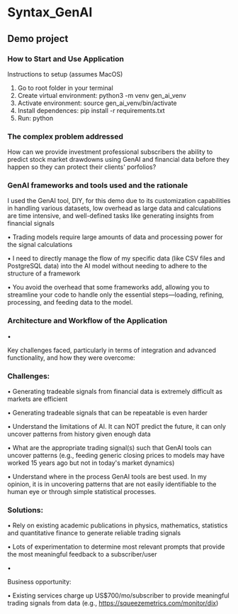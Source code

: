 # Syntax_GenAI
## Demo project 

### How to Start and Use Application
Instructions to setup (assumes MacOS)

1. Go to root folder in your terminal
2. Create virtual environment: python3 -m venv gen_ai_venv
3. Activate environment: source gen_ai_venv/bin/activate
4. Install dependences: pip install -r requirements.txt 
5. Run: python 


### The complex problem addressed

How can we provide investment professional subscribers the ability to predict stock market 
drawdowns using GenAI and financial data before they happen so they can protect
their clients' porfolios?

### GenAI frameworks and tools used and the rationale

I used the GenAI tool, DIY, for this demo due to its customization capabilities in handling various datasets,
low overhead as large data and calculations are time intensive, and well-defined tasks like generating insights from financial signals

• Trading models require large amounts of data and processing power for the signal calculations

• I need to directly manage the flow of my specific data (like CSV files and PostgreSQL data) into the AI model without needing to adhere to the structure of a framework

• You avoid the overhead that some frameworks add, allowing you to streamline your code to handle only the essential steps—loading, refining, processing, and feeding data to the model.

### Architecture and Workflow of the Application
• 


Key challenges faced, particularly in terms of integration and advanced functionality, and how they were
overcome:

### Challenges: 
• Generating tradeable signals from financial data is extremely difficult as markets are efficient

• Generating tradeable signals that can be repeatable is even harder

• Understand the limitations of AI. It can NOT predict the future, it can only uncover patterns from history given enough data

• What are the appropriate trading signal(s) such that GenAI tools can uncover patterns (e.g.,
feeding generic closing prices to models may have worked 15 years ago but not in today's market dynamics)

• Understand where in the process GenAI tools are best used. In my opinion, it is in uncovering patterns that are not easily
identifiable to the human eye or through simple statistical processes.

### Solutions:

• Rely on existing academic publications in physics, mathematics, statistics and quantitative finance
to generate reliable trading signals

• Lots of experimentation to determine most relevant prompts that provide the most meaningful feedback to a subscriber/user

• 


Business opportunity:

• Existing services charge up US$700/mo/subscriber to provide meaningful trading signals from data
(e.g., https://squeezemetrics.com/monitor/dix)